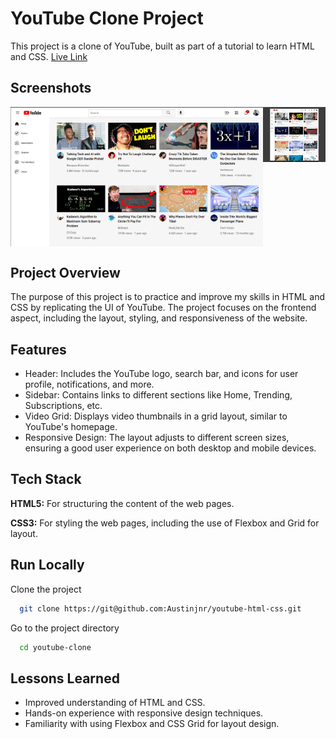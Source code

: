
# YouTube Clone Project

This project is a clone of YouTube, built as part of a tutorial to learn HTML and CSS.
<a href="https://youtube-html-css-clone.vercel.app/">Live Link</a>


## Screenshots
<div style="display: grid; grid-template-columns: 1fr  100px">
<img style="width: 100%" src="./youtube-clone/Project/Screenshot from 2024-10-20 11-23-40.png" alt="">
<img style="width: 100%;" src="./youtube-clone/Project/Screenshot from 2024-10-20 11-24-14.png" alt="">
</div>

## Project Overview

The purpose of this project is to practice and improve my skills in HTML and CSS by replicating the UI of YouTube. The project focuses on the frontend aspect, including the layout, styling, and responsiveness of the website.



## Features

- Header: Includes the YouTube logo, search bar, and icons for user profile, notifications, and more.
- Sidebar: Contains links to different sections like Home, Trending, Subscriptions, etc.
- Video Grid: Displays video thumbnails in a grid layout, similar to YouTube's homepage.
- Responsive Design: The layout adjusts to different screen sizes, ensuring a good user experience on both desktop and mobile devices.


## Tech Stack

**HTML5:** For structuring the content of the web pages.

**CSS3:** For styling the web pages, including the use of Flexbox and Grid for layout.



## Run Locally

Clone the project

```bash
  git clone https://git@github.com:Austinjnr/youtube-html-css.git
```

Go to the project directory

```bash
  cd youtube-clone
```

## Lessons Learned

- Improved understanding of HTML and CSS.
- Hands-on experience with responsive design techniques.
- Familiarity with using Flexbox and CSS Grid for layout design.
